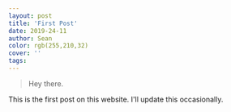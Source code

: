 ```yaml
---
layout: post
title: 'First Post'
date: 2019-24-11
author: Sean
color: rgb(255,210,32)
cover: ''
tags: 
---
```


> Hey there.

This is the first post on this website. I'll update this occasionally.
